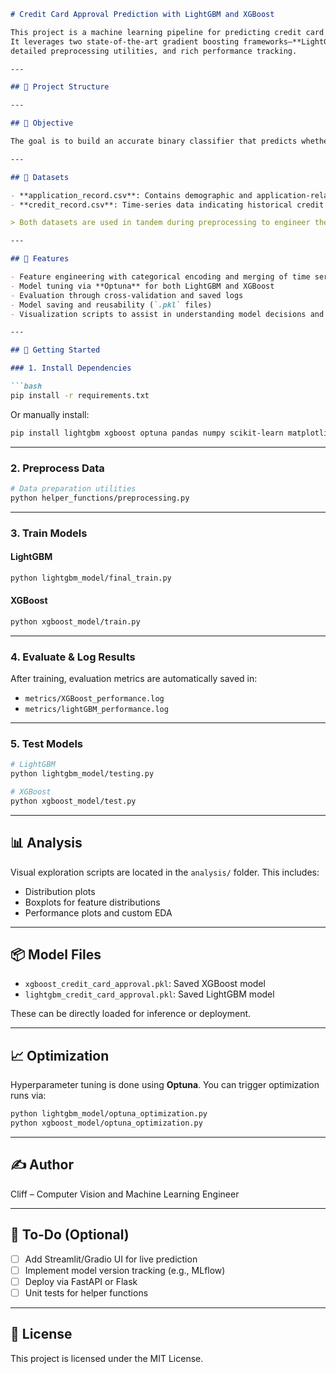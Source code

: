 ```markdown
# Credit Card Approval Prediction with LightGBM and XGBoost

This project is a machine learning pipeline for predicting credit card approvals using structured data from application and credit records.
It leverages two state-of-the-art gradient boosting frameworks—**LightGBM** and **XGBoost**—with hyperparameter optimization via **Optuna**,
detailed preprocessing utilities, and rich performance tracking.

---

## 📁 Project Structure

---

## 🧠 Objective

The goal is to build an accurate binary classifier that predicts whether a credit card application should be **approved or rejected** based on applicant data and historical credit behavior.

---

## 🧾 Datasets

- **application_record.csv**: Contains demographic and application-related information about applicants.
- **credit_record.csv**: Time-series data indicating historical credit behavior and status over time.

> Both datasets are used in tandem during preprocessing to engineer the final feature set.

---

## 🔧 Features

- Feature engineering with categorical encoding and merging of time series data
- Model tuning via **Optuna** for both LightGBM and XGBoost
- Evaluation through cross-validation and saved logs
- Model saving and reusability (`.pkl` files)
- Visualization scripts to assist in understanding model decisions and distributions

---

## 🚀 Getting Started

### 1. Install Dependencies

```bash
pip install -r requirements.txt
````

Or manually install:

```bash
pip install lightgbm xgboost optuna pandas numpy scikit-learn matplotlib seaborn
```

---

### 2. Preprocess Data

```bash
# Data preparation utilities
python helper_functions/preprocessing.py
```

---

### 3. Train Models

#### LightGBM

```bash
python lightgbm_model/final_train.py
```

#### XGBoost

```bash
python xgboost_model/train.py
```

---

### 4. Evaluate & Log Results

After training, evaluation metrics are automatically saved in:

* `metrics/XGBoost_performance.log`
* `metrics/lightGBM_performance.log`

---

### 5. Test Models

```bash
# LightGBM
python lightgbm_model/testing.py

# XGBoost
python xgboost_model/test.py
```

---

## 📊 Analysis

Visual exploration scripts are located in the `analysis/` folder. This includes:

* Distribution plots
* Boxplots for feature distributions
* Performance plots and custom EDA

---

## 📦 Model Files

* `xgboost_credit_card_approval.pkl`: Saved XGBoost model
* `lightgbm_credit_card_approval.pkl`: Saved LightGBM model

These can be directly loaded for inference or deployment.

---

## 📈 Optimization

Hyperparameter tuning is done using **Optuna**. You can trigger optimization runs via:

```bash
python lightgbm_model/optuna_optimization.py
python xgboost_model/optuna_optimization.py
```

---

## ✍️ Author

Cliff – Computer Vision and Machine Learning Engineer

---

## 📌 To-Do (Optional)

* [ ] Add Streamlit/Gradio UI for live prediction
* [ ] Implement model version tracking (e.g., MLflow)
* [ ] Deploy via FastAPI or Flask
* [ ] Unit tests for helper functions

---

## 📄 License

This project is licensed under the MIT License.

```
